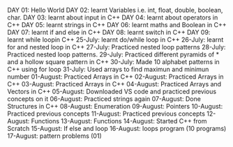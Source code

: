 DAY 01:
  Hello World
DAY  02:
  learnt Variables i.e. int,  float, double, boolean, char.
DAY 03:
  learnt about input in C++
DAY 04:
  learnt about operators in C++
DAY 05:
  learnt strings in C++
DAY 06:
  learnt maths and Boolean in C++
DAY 07:
  learnt if and else in C++
DAY 08:
  learnt switch in C++
DAY 09:
  learnt while loopin C++
25-July:
  learnt do/while loop in C++
26-July:
  learnt for and nested loop in C++
27-July:
  Practiced nested loop patterns
28-July:
  Practiced nested loop patterns.
29-July:
  Practiced different pyramids of * and a hollow square pattern in C++
30-July:
  Made 10 alphabet patterns in C++ using for loop
31-July:
  Used arrays to find maximun and minimun number
01-August:
  Practiced Arrays in C++
02-August:
  Practiced Arrays in C++
03-August:
  Practiced Arrays in C++
04-August:
  Practiced Arrays and Vectors in C++
05-August:
 Downloaded VS code and practiced previous concepts on it
06-August:
 Practiced strings again
07-August:
 Done Structures in C++
08-August:
 Enumeration
09-August:
 Pointers
10-August:
 Practiced previous concepts
11-August:
 Practiced previous concepts
12-August:
 Functions
13-August:
 Functions
14-August:
 Started C++ from Scratch
15-August:
 If else and loop
16-August:
 loops program (10 programs)
17-August:
 pattern problems (01)
